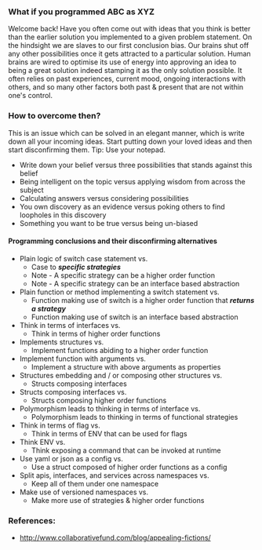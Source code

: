 ### What if you programmed ABC as XYZ
Welcome back! Have you often come out with ideas that you think is better than the earlier solution you implemented to a
given problem statement. On the hindsight we are slaves to our first conclusion bias. Our brains shut off any other 
possibilities once it gets attracted to a particular solution. Human brains are wired to optimise its use of energy into 
approving an idea to being a great solution indeed stamping it as the only solution possible. It often relies on past 
experiences, current mood, ongoing interactions with others, and so many other factors both past & present that are not within
one's control.

### How to overcome then?
This is an issue which can be solved in an elegant manner, which is write down all your incoming ideas. Start putting down 
your loved ideas and then start disconfirming them. Tip: Use your notepad.
- Write down your belief versus three possibilities that stands against this belief
- Being intelligent on the topic versus applying wisdom from across the subject
- Calculating answers versus considering possibilities
- You own discovery as an evidence versus poking others to find loopholes in this discovery
- Something you want to be true versus being un-biased

#### Programming conclusions and their disconfirming alternatives
- Plain logic of switch case statement vs.
  - Case to _**specific strategies**_
  - Note - A specific strategy can be a higher order function
  - Note - A specific strategy can be an interface based abstraction
- Plain function or method implementing a switch statement vs.
  - Function making use of switch is a higher order function that _**returns a strategy**_
  - Function making use of switch is an interface based abstraction
- Think in terms of interfaces vs.
  - Think in terms of higher order functions
- Implements structures vs.
  - Implement functions abiding to a higher order function
- Implement function with arguments vs.
  - Implement a structure with above arguments as properties
- Structures embedding and / or composing other structures vs.
  - Structs composing interfaces
- Structs composing interfaces vs.
  - Structs composing higher order functions
- Polymorphism leads to thinking in terms of interface vs.
  - Polymorphism leads to thinking in terms of functional strategies
- Think in terms of flag vs.
  - Think in terms of ENV that can be used for flags
- Think ENV vs.
  - Think exposing a command that can be invoked at runtime
- Use yaml or json as a config vs.
  - Use a struct composed of higher order functions as a config
- Split apis, interfaces, and services across namespaces vs.
  - Keep all of them under one namespace
- Make use of versioned namespaces vs.
  - Make more use of strategies & higher order functions

### References:
- http://www.collaborativefund.com/blog/appealing-fictions/
